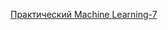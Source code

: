[Практический Machine Learning-7](http://study.skillfactory.ru/courses/Skillfactory/MLO-7/SEPT2018/info)
